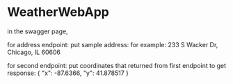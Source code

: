 # WeatherWebApp

in the swagger page, 

for address endpoint:
put sample address: for example: 
233 S Wacker Dr, Chicago, IL 60606

for second endpoint: put coordinates that returned from first endpoint to get response:
{
  "x": -87.6366,
  "y": 41.878517
}
